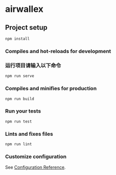 # airwallex

## Project setup
```
npm install
```

### Compiles and hot-reloads for development
### 运行项目请输入以下命令
```
npm run serve
```

### Compiles and minifies for production
```
npm run build
```

### Run your tests
```
npm run test
```

### Lints and fixes files
```
npm run lint
```

### Customize configuration
See [Configuration Reference](https://cli.vuejs.org/config/).
